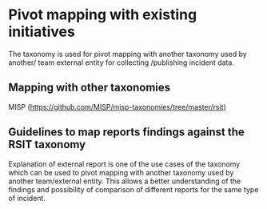 # Pivot mapping with existing initiatives

The taxonomy is used for pivot mapping with another taxonomy used by another/ team external entity for collecting /publishing incident data.

## Mapping with other taxonomies
MISP (https://github.com/MISP/misp-taxonomies/tree/master/rsit)

## Guidelines to map reports findings against the RSIT taxonomy 

Explanation of external report is  one of the use cases of the taxonomy which can be used to pivot mapping with another taxonomy used by another team/external entity. This allows a better understanding of the findings and possibility of comparison of different reports for the same type of incident.



